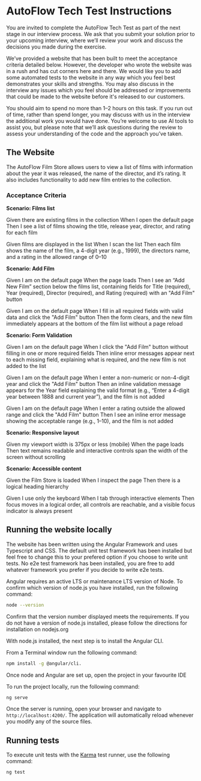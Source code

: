 # AutoFlow Tech Test Instructions
You are invited to complete the AutoFlow Tech Test as part of the next stage in our interview process. We ask that you submit your solution prior to your upcoming interview, where we’ll review your work and discuss the decisions you made during the exercise.

We’ve provided a website that has been built to meet the acceptance criteria detailed below. However, the developer who wrote the website was in a rush and has cut corners here and there. We would like you to add some automated tests to the website in any way which you feel best demonstrates your skills and strengths. You may also discuss in the interview any issues which you feel should be addressed or improvements that could be made to the website before it's released to our customers.

You should aim to spend no more than 1–2 hours on this task. If you run out of time, rather than spend longer, you may discuss with us in the interview the additional work you would have done. You’re welcome to use AI tools to assist you, but please note that we’ll ask questions during the review to assess your understanding of the code and the approach you’ve taken. 

## The Website
The AutoFlow Film Store allows users to view a list of films with information about the year it was released, the name of the director, and it’s rating. It also includes functionality to add new film entries to the collection.

### Acceptance Criteria

**Scenario: Films list**

Given there are existing films in the collection
When I open the default page
Then I see a list of films showing the title, release year, director, and rating for each film

Given films are displayed in the list
When I scan the list
Then each film shows the name of the film, a 4-digit year (e.g., 1999), the directors name, and a rating in the allowed range of 0–10

**Scenario: Add Film**

Given I am on the default page
When the page loads
Then I see an “Add New Film” section below the films list, containing fields for Title (required), Year (required), Director (required), and Rating (required) with an "Add Film" button

Given I am on the default page
When I fill in all required fields with valid data and click the "Add Film" button
Then the form clears, and the new film immediately appears at the bottom of the film list without a page reload

**Scenario: Form Validation**

Given I am on the default page
When I click the "Add Film" button without filling in one or more required fields
Then inline error messages appear next to each missing field, explaining what is required, and the new film is not added to the list

Given I am on the default page
When I enter a non-numeric or non-4-digit year and click the "Add Film" button
Then an inline validation message appears for the Year field explaining the valid format (e.g., “Enter a 4-digit year between 1888 and current year”), and the film is not added

Given I am on the default page
When I enter a rating outside the allowed range and click the "Add Film" button
Then I see an inline error message showing the acceptable range (e.g., 1–10), and the film is not added

**Scenario: Responsive layout**

Given my viewport width is 375px or less (mobile)
When the page loads
Then text remains readable and interactive controls span the width of the screen without scrolling

**Scenario: Accessible content**

Given the Film Store is loaded
When I inspect the page
Then there is a logical heading hierarchy

Given I use only the keyboard
When I tab through interactive elements
Then focus moves in a logical order, all controls are reachable, and a visible focus indicator is always present


## Running the website locally

The website has been written using the Angular Framework and uses Typescript and CSS. The default unit test framework has been installed but feel free to change this to your prefered option if you choose to write unit tests. No e2e test framework has been installed, you are free to add whatever framework you prefer if you decide to write e2e tests.

Angular requires an active LTS or maintenance LTS version of Node. To confirm which version of node.js you have installed, run the following command: 

```bash
node --version
```

Confirm that the version number displayed meets the requirements. If you do not have a version of node.js installed, please follow the directions for installation on nodejs.org

With node.js installed, the next step is to install the Angular CLI.

From a Terminal window run the following command: 

```bash
npm install -g @angular/cli.
```

Once node and Angular are set up, open the project in your favourite IDE

To run the project locally, run the following command:

```bash
ng serve
```

Once the server is running, open your browser and navigate to `http://localhost:4200/`. The application will automatically reload whenever you modify any of the source files.


## Running tests

To execute unit tests with the [Karma](https://karma-runner.github.io) test runner, use the following command:

```bash
ng test
```